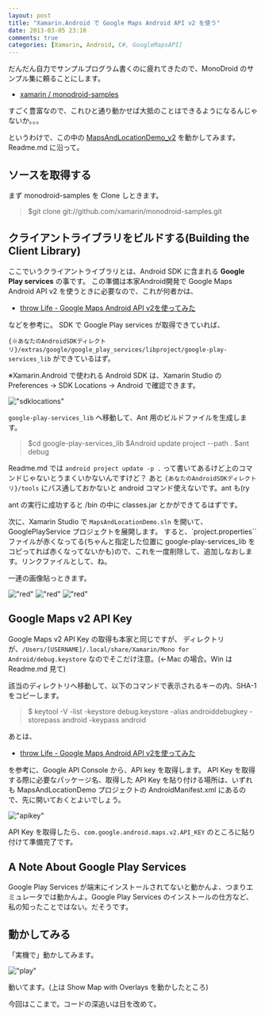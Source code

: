 ```yaml
---
layout: post
title: "Xamarin.Android で Google Maps Android API v2 を使う"
date: 2013-03-05 23:10
comments: true
categories: [Xamarin, Android, C#, GoogleMapsAPI]
---
```

だんだん自力でサンプルプログラム書くのに疲れてきたので、MonoDroid のサンプル集に頼ることにします。

* [xamarin / monodroid-samples](https://github.com/xamarin/monodroid-samples)

<!--more-->

すごく豊富なので、これひと通り動かせば大抵のことはできるようになるんじゃないか。。。

というわけで、この中の [MapsAndLocationDemo_v2](https://github.com/xamarin/monodroid-samples/tree/master/MapsAndLocationDemo_v2) を動かしてみます。Readme.md に沿って。

## ソースを取得する
まず monodroid-samples を Clone しときます。

> $git clone git://github.com/xamarin/monodroid-samples.git

## クライアントライブラリをビルドする(Building the Client Library)
ここでいうクライアントライブラリとは、Android SDK に含まれる **Google Play services** の事です。
この準備は本家Android開発で Google Maps Android API v2 を使うときに必要なので、これが何者かは、

* [throw Life - Google Maps Android API v2を使ってみた](http://www.adamrocker.com/blog/334/google-maps-android-api-v2.html)

などを参考に。
SDK で Google Play services が取得できていれば、

``{※あなたのAndroidSDKディレクトリ}/extras/google/google_play_services/libproject/google-play-services_lib`` ができているはず。

※Xamarin.Android で使われる Android SDK は、Xamarin Studio のPreferences → SDK Locations → Android で確認できます。

!["sdklocations"](https://blog.amay0777.net/assets/images/posts/xamarin_android_sdk_locations.png)


``google-play-services_lib`` へ移動して、Ant 用のビルドファイルを生成します。

> $cd google-play-services_lib
> $Android update project --path .
> $ant debug

Readme.md では ``android project update -p .`` って書いてあるけど上のコマンドじゃないとうまくいかないんですけど？
あと ``{あなたのAndroidSDKディレクトリ}/tools`` にパス通しておかないと android コマンド使えないです。ant も(ry

ant の実行に成功すると /bin の中に classes.jar とかができてるはずです。

次に、Xamarin Studio で ``MapsAndLocationDemo.sln`` を開いて、GooglePlayService プロジェクトを展開します。
すると、`project.properties`` ファイルが赤くなってる(ちゃんと指定した位置に google-play-services_lib をコピってれば赤くなってないかも)ので、これを一度削除して、追加しなおします。リンクファイルとして、ね。

一連の画像貼っときます。

!["red"](https://blog.amay0777.net/assets/images/posts/xamarin_studio_delete_file.png)
!["red"](https://blog.amay0777.net/assets/images/posts/xamarin_studio_add_exist_file.png)
!["red"](https://blog.amay0777.net/assets/images/posts/xamarin_studio_add_a_link.png)


## Google Maps v2 API Key

Google Maps v2 API Key の取得も本家と同じですが、
ディレクトリが、``/Users/[USERNAME]/.local/share/Xamarin/Mono for Android/debug.keystore`` なのでそこだけ注意。(←Mac の場合。Win は Readme.md 見て)

該当のディレクトリへ移動して、以下のコマンドで表示されるキーの内、SHA-1 をコピーします。

>$ keytool -V -list -keystore debug.keystore -alias androiddebugkey -storepass android -keypass android

あとは、

* [throw Life - Google Maps Android API v2を使ってみた](http://www.adamrocker.com/blog/334/google-maps-android-api-v2.html)

を参考に、Google API Console から、API key を取得します。
API Key を取得する際に必要なパッケージ名、取得した API Key を貼り付ける場所は、いずれも MapsAndLocationDemo プロジェクトの AndroidManifest.xml にあるので、先に開いておくとよいでしょう。

!["apikey"](https://blog.amay0777.net/assets/images/posts/xamarin_studio_android_manifest.png)

API Key を取得したら、``com.google.android.maps.v2.API_KEY`` のところに貼り付けて準備完了です。

## A Note About Google Play Services

Google Play Services が端末にインストールされてないと動かんよ、つまりエミュレータでは動かんよ。Google Play Services のインストールの仕方など、私の知ったことではない。だそうです。

## 動かしてみる

「実機で」動かしてみます。

!["play"](https://blog.amay0777.net/assets/images/posts/xamarin_studio_android_google_maps_api_v2.png)

動いてます。(上は Show Map with Overlays を動かしたところ)

今回はここまで。コードの深追いは日を改めて。